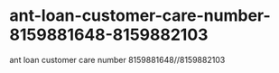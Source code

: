 # ant-loan-customer-care-number-8159881648-8159882103
ant loan customer care number 8159881648//8159882103
